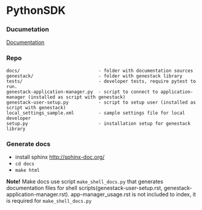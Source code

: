 # PythonSDK

### Ducumetation

   [Documentation](https://internal-dev.genestack.com/developers/index.html)

### Repo

  ```
  docs/                             - folder with documentation sources
  genestack/                        - folder with genestack library
  tests/                            - developer tests, require pytest to run.
  genestack-application-manager.py  - script to connect to application-manager (installed as script with genestack)
  genestack-user-setup.py           - script to setup user (installed as script with genestack)
  local_settings_sample.xml         - sample settings file for local developer
  setup.py                          - installation setup for genestack library
  ```


### Generate docs

 - install sphinx http://sphinx-doc.org/
 - `cd docs`
 - `make html`

 **Note!** Make docs use script `make_shell_docs.py` that generates documentation files for shell scripts(genestack-user-setup.rst, genestack-application-manager.rst). 
 app-manager_usage.rst is not included to index, it is required for `make_shell_docs.py`
